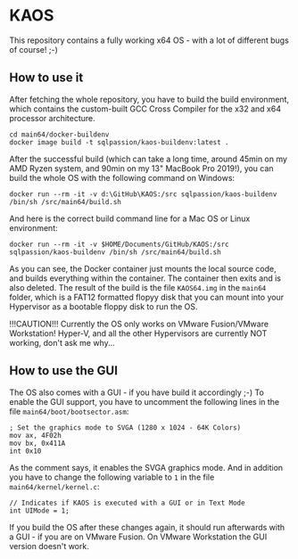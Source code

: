 # KAOS

This repository contains a fully working x64 OS - with a lot of different bugs of course! ;-)

## How to use it

After fetching the whole repository, you have to build the build environment, which contains the custom-built GCC Cross Compiler for the x32 and x64 processor architecture.

```shell
cd main64/docker-buildenv
docker image build -t sqlpassion/kaos-buildenv:latest .
```

After the successful build (which can take a long time, around 45min on my AMD Ryzen system, and 90min on my 13" MacBook Pro 2019!), you can build the whole OS with the following command on Windows:

```shell
docker run --rm -it -v d:\GitHub\KAOS:/src sqlpassion/kaos-buildenv /bin/sh /src/main64/build.sh
```

And here is the correct build command line for a Mac OS or Linux environment:

```shell
docker run --rm -it -v $HOME/Documents/GitHub/KAOS:/src sqlpassion/kaos-buildenv /bin/sh /src/main64/build.sh
```

As you can see, the Docker container just mounts the local source code, and builds everything within the container. The container then exits and is also deleted.
The result of the build is the file `KAOS64.img` in the `main64` folder, which is a FAT12 formatted flopyy disk that you can mount into your Hypervisor as a bootable floppy disk to run the OS.

!!!CAUTION!!!
Currently the OS only works on VMware Fusion/VMware Workstation!
Hyper-V, and all the other Hypervisors are currently NOT working, don't ask me why...

## How to use the GUI

The OS also comes with a GUI - if you have build it accordingly ;-)
To enable the GUI support, you have to uncomment the following lines in the file `main64/boot/bootsector.asm`:

```shell
; Set the graphics mode to SVGA (1280 x 1024 - 64K Colors)
mov ax, 4F02h
mov bx, 0x411A
int 0x10
```

As the comment says, it enables the SVGA graphics mode.
And in addition you have to change the following variable to `1` in the file `main64/kernel/kernel.c`:

```shell
// Indicates if KAOS is executed with a GUI or in Text Mode
int UIMode = 1;
```

If you build the OS after these changes again, it should run afterwards with a GUI - if you are on VMware Fusion.
On VMware Workstation the GUI version doesn't work.
